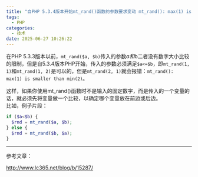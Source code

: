 ```yaml
---
title: "自PHP 5.3.4版本开始mt_rand()函数的参数要求变动 mt_rand(): max(1) is smaller than min(2)"
tags:
  - PHP
categories:
  - 技术
date: 2025-06-27 10:26:22
---
```


在PHP 5.3.3版本以前，`mt_rand($a, $b)`传入的参数$a和$b二者没有数字大小比较的限制，但是自5.3.4版本PHP开始，传入的参数必须满足`$a<=$b`，即`mt_rand(1, 1)`和`mt_rand(1, 2)`是可以的，但是`mt_rand(2, 1)`就会报错：`mt_rand():
max(1) is smaller than min(2)`。  
  
这样，如果你使用mt_rand()函数时不是输入的固定数字，而是传入的一个变量的话，就必须先将变量做一个比较，以确定哪个变量放在前边或后边。  
比如，例子片段：

```php
if ($a<$b) {
  $rnd = mt_rand($a, $b);
} else {
  $rnd = mt_rand($b, $a);
}
```

---

参考文章：

http://www.lc365.net/blog/b/15287/

